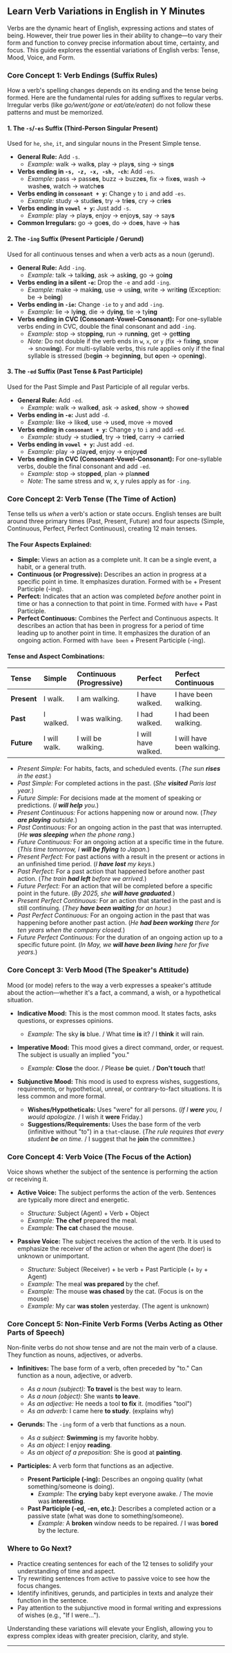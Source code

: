 ## Learn Verb Variations in English in Y Minutes

Verbs are the dynamic heart of English, expressing actions and states of being. However, their true power lies in their ability to change—to vary their form and function to convey precise information about time, certainty, and focus. This guide explores the essential variations of English verbs: Tense, Mood, Voice, and Form.

### Core Concept 1: Verb Endings (Suffix Rules)

How a verb's spelling changes depends on its ending and the tense being formed. Here are the fundamental rules for adding suffixes to regular verbs. Irregular verbs (like *go/went/gone* or *eat/ate/eaten*) do not follow these patterns and must be memorized.

#### 1. The `-s`/`-es` Suffix (Third-Person Singular Present)

Used for `he`, `she`, `it`, and singular nouns in the Present Simple tense.

*   **General Rule:** Add `-s`.
    *   *Example:* walk → walk**s**, play → play**s**, sing → sing**s**
*   **Verbs ending in `-s, -z, -x, -sh, -ch`:** Add `-es`.
    *   *Example:* pass → pass**es**, buzz → buzz**es**, fix → fix**es**, wash → wash**es**, watch → watch**es**
*   **Verbs ending in `consonant + y`:** Change `y` to `i` and add `-es`.
    *   *Example:* study → stud**ies**, try → tr**ies**, cry → cr**ies**
*   **Verbs ending in `vowel + y`:** Just add `-s`.
    *   *Example:* play → play**s**, enjoy → enjoy**s**, say → say**s**
*   **Common Irregulars:** go → go**es**, do → do**es**, have → ha**s**

#### 2. The `-ing` Suffix (Present Participle / Gerund)

Used for all continuous tenses and when a verb acts as a noun (gerund).

*   **General Rule:** Add `-ing`.
    *   *Example:* talk → talk**ing**, ask → ask**ing**, go → go**ing**
*   **Verbs ending in a silent `-e`:** Drop the `-e` and add `-ing`.
    *   *Example:* make → mak**ing**, use → us**ing**, write → writ**ing** (Exception: be → be**ing**)
*   **Verbs ending in `-ie`:** Change `-ie` to `y` and add `-ing`.
    *   *Example:* lie → ly**ing**, die → dy**ing**, tie → ty**ing**
*   **Verbs ending in CVC (Consonant-Vowel-Consonant):** For one-syllable verbs ending in CVC, double the final consonant and add `-ing`.
    *   *Example:* stop → sto**pping**, run → ru**nning**, get → ge**tting**
    *   *Note:* Do not double if the verb ends in `w`, `x`, or `y` (fix → fix**ing**, snow → snow**ing**). For multi-syllable verbs, this rule applies only if the final syllable is stressed (be**gin** → begi**nning**, but **o**pen → ope**ning**).

#### 3. The `-ed` Suffix (Past Tense & Past Participle)

Used for the Past Simple and Past Participle of all regular verbs.

*   **General Rule:** Add `-ed`.
    *   *Example:* walk → walk**ed**, ask → ask**ed**, show → show**ed**
*   **Verbs ending in `-e`:** Just add `-d`.
    *   *Example:* like → like**d**, use → use**d**, move → move**d**
*   **Verbs ending in `consonant + y`:** Change `y` to `i` and add `-ed`.
    *   *Example:* study → stud**ied**, try → tr**ied**, carry → carr**ied**
*   **Verbs ending in `vowel + y`:** Just add `-ed`.
    *   *Example:* play → play**ed**, enjoy → enjoy**ed**
*   **Verbs ending in CVC (Consonant-Vowel-Consonant):** For one-syllable verbs, double the final consonant and add `-ed`.
    *   *Example:* stop → sto**pped**, plan → pla**nned**
    *   *Note:* The same stress and w, x, y rules apply as for `-ing`.

### Core Concept 2: Verb Tense (The Time of Action)

Tense tells us *when* a verb's action or state occurs. English tenses are built around three primary times (Past, Present, Future) and four aspects (Simple, Continuous, Perfect, Perfect Continuous), creating 12 main tenses.

#### The Four Aspects Explained:
*   **Simple:** Views an action as a complete unit. It can be a single event, a habit, or a general truth.
*   **Continuous (or Progressive):** Describes an action in progress at a specific point in time. It emphasizes duration. Formed with `be` + Present Participle (-ing).
*   **Perfect:** Indicates that an action was completed *before* another point in time or has a connection to that point in time. Formed with `have` + Past Participle.
*   **Perfect Continuous:** Combines the Perfect and Continuous aspects. It describes an action that has been in progress for a period of time leading up to another point in time. It emphasizes the duration of an ongoing action. Formed with `have been` + Present Participle (-ing).

#### Tense and Aspect Combinations:

| Tense    | Simple                 | Continuous (Progressive)   | Perfect                    | Perfect Continuous           |
| :------- | :--------------------- | :------------------------- | :------------------------- | :--------------------------- |
| **Present**  | I walk.                | I am walking.              | I have walked.             | I have been walking.         |
| **Past**     | I walked.              | I was walking.             | I had walked.              | I had been walking.          |
| **Future**   | I will walk.           | I will be walking.         | I will have walked.        | I will have been walking.    |

*   *Present Simple:* For habits, facts, and scheduled events. (*The sun **rises** in the east.*)
*   *Past Simple:* For completed actions in the past. (*She **visited** Paris last year.*)
*   *Future Simple:* For decisions made at the moment of speaking or predictions. (*I **will help** you.*)
*   *Present Continuous:* For actions happening now or around now. (*They **are playing** outside.*)
*   *Past Continuous:* For an ongoing action in the past that was interrupted. (*He **was sleeping** when the phone rang.*)
*   *Future Continuous:* For an ongoing action at a specific time in the future. (*This time tomorrow, I **will be flying** to Japan.*)
*   *Present Perfect:* For past actions with a result in the present or actions in an unfinished time period. (*I **have lost** my keys.*)
*   *Past Perfect:* For a past action that happened before another past action. (*The train **had left** before we arrived.*)
*   *Future Perfect:* For an action that will be completed before a specific point in the future. (*By 2025, she **will have graduated**.*)
*   *Present Perfect Continuous:* For an action that started in the past and is still continuing. (*They **have been waiting** for an hour.*)
*   *Past Perfect Continuous:* For an ongoing action in the past that was happening before another past action. (*He **had been working** there for ten years when the company closed.*)
*   *Future Perfect Continuous:* For the duration of an ongoing action up to a specific future point. (*In May, we **will have been living** here for five years.*)

### Core Concept 3: Verb Mood (The Speaker's Attitude)

Mood (or mode) refers to the way a verb expresses a speaker's attitude about the action—whether it's a fact, a command, a wish, or a hypothetical situation.

*   **Indicative Mood:**
    This is the most common mood. It states facts, asks questions, or expresses opinions.
    *   *Example:* The sky **is** blue. / What time **is** it? / I **think** it will rain.

*   **Imperative Mood:**
    This mood gives a direct command, order, or request. The subject is usually an implied "you."
    *   *Example:* **Close** the door. / Please **be** quiet. / **Don't touch** that!

*   **Subjunctive Mood:**
    This mood is used to express wishes, suggestions, requirements, or hypothetical, unreal, or contrary-to-fact situations. It is less common and more formal.
    *   **Wishes/Hypotheticals:** Uses "were" for all persons. (*If I **were** you, I would apologize.* / I wish it **were** Friday.)
    *   **Suggestions/Requirements:** Uses the base form of the verb (infinitive without "to") in a `that`-clause. (*The rule requires that every student **be** on time.* / I suggest that he **join** the committee.)

### Core Concept 4: Verb Voice (The Focus of the Action)

Voice shows whether the subject of the sentence is performing the action or receiving it.

*   **Active Voice:**
    The subject performs the action of the verb. Sentences are typically more direct and energetic.
    *   *Structure:* Subject (Agent) + Verb + Object
    *   *Example:* **The chef** prepared the meal.
    *   *Example:* **The cat** chased the mouse.

*   **Passive Voice:**
    The subject receives the action of the verb. It is used to emphasize the receiver of the action or when the agent (the doer) is unknown or unimportant.
    *   *Structure:* Subject (Receiver) + `be` verb + Past Participle (+ `by` + Agent)
    *   *Example:* The meal **was prepared** by the chef.
    *   *Example:* The mouse **was chased** by the cat. (Focus is on the mouse)
    *   *Example:* My car **was stolen** yesterday. (The agent is unknown)

### Core Concept 5: Non-Finite Verb Forms (Verbs Acting as Other Parts of Speech)

Non-finite verbs do not show tense and are not the main verb of a clause. They function as nouns, adjectives, or adverbs.

*   **Infinitives:**
    The base form of a verb, often preceded by "to." Can function as a noun, adjective, or adverb.
    *   *As a noun (subject):* **To travel** is the best way to learn.
    *   *As a noun (object):* She wants **to leave**.
    *   *As an adjective:* He needs a tool **to fix** it. (modifies "tool")
    *   *As an adverb:* I came here **to study**. (explains why)

*   **Gerunds:**
    The `-ing` form of a verb that functions as a noun.
    *   *As a subject:* **Swimming** is my favorite hobby.
    *   *As an object:* I enjoy **reading**.
    *   *As an object of a preposition:* She is good at **painting**.

*   **Participles:**
    A verb form that functions as an adjective.
    *   **Present Participle (-ing):** Describes an ongoing quality (what something/someone is doing).
        *   *Example:* The **crying** baby kept everyone awake. / The movie was **interesting**.
    *   **Past Participle (-ed, -en, etc.):** Describes a completed action or a passive state (what was done to something/someone).
        *   *Example:* A **broken** window needs to be repaired. / I was **bored** by the lecture.

### Where to Go Next?

*   Practice creating sentences for each of the 12 tenses to solidify your understanding of time and aspect.
*   Try rewriting sentences from active to passive voice to see how the focus changes.
*   Identify infinitives, gerunds, and participles in texts and analyze their function in the sentence.
*   Pay attention to the subjunctive mood in formal writing and expressions of wishes (e.g., "If I were...").

Understanding these variations will elevate your English, allowing you to express complex ideas with greater precision, clarity, and style.

--- 